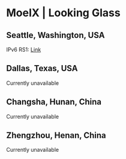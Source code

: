 # MoeIX | Looking Glass

## Seattle, Washington, USA
IPv6 RS1: [Link](https://ixpm-sea.moeqing.com/lg/rs1-lan1-ipv6)

## Dallas, Texas, USA
Currently unavailable


## Changsha, Hunan, China
Currently unavailable

## Zhengzhou, Henan, China
Currently unavailable
